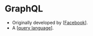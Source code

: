 # GraphQL
- Originally developed by [[Facebook]].
- A [[query language]].


[//begin]: # "Autogenerated link references for markdown compatibility"
[Facebook]: facebook "Facebook"
[query language]: query-language "Query Language"
[//end]: # "Autogenerated link references"